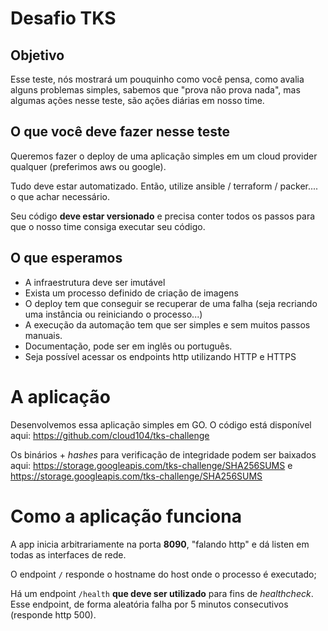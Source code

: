 # Desafio TKS

## Objetivo
Esse teste, nós mostrará um pouquinho como você pensa, como avalia alguns problemas simples, sabemos que "prova não prova nada", mas algumas ações nesse teste, são ações diárias em nosso time.

## O que você deve fazer nesse teste
Queremos fazer o deploy de uma aplicação simples em um cloud provider qualquer (preferimos aws ou google).
 
Tudo deve estar automatizado. Então, utilize ansible / terraform / packer.... o que achar necessário.

Seu código **deve estar versionado** e precisa conter todos os passos para que o nosso time consiga executar seu código.

## O que esperamos

- A infraestrutura deve ser imutável
- Exista um processo definido de criação de imagens
- O deploy tem que conseguir se recuperar de uma falha (seja recriando uma instância ou reiniciando o processo...)
- A execução da automação tem que ser simples e sem muitos passos manuais.
- Documentação, pode ser em inglês ou português.
- Seja possível acessar os endpoints http utilizando HTTP e HTTPS

A aplicação
=
Desenvolvemos essa aplicação simples em GO. O código está disponível aqui: https://github.com/cloud104/tks-challenge

Os binários + _hashes_ para verificação de integridade podem ser baixados aqui: https://storage.googleapis.com/tks-challenge/SHA256SUMS e https://storage.googleapis.com/tks-challenge/SHA256SUMS

Como a aplicação funciona
==
A app inicia arbitrariamente na porta **8090**, "falando http" e dá listen em todas as interfaces de rede.

O endpoint `/` responde o hostname do host onde o processo é executado;

Há um endpoint `/health` **que deve ser utilizado** para fins de _healthcheck_. Esse endpoint, de forma aleatória falha por 5 minutos consecutivos (responde http 500).

